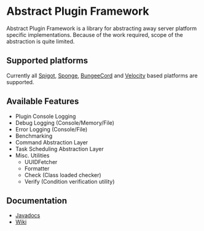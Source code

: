 # Abstract Plugin Framework

Abstract Plugin Framework is a library for abstracting away server platform specific implementations.
Because of the work required, scope of the abstraction is quite limited.

## Supported platforms

Currently all [Spigot](https://www.spigotmc.org/), [Sponge](https://www.spongepowered.org/), [BungeeCord](https://www.spigotmc.org/wiki/bungeecord/) and [Velocity](https://www.velocitypowered.com/) based platforms are supported.

## Available Features

- Plugin Console Logging
- Debug Logging (Console/Memory/File)
- Error Logging (Console/File)
- Benchmarking
- Command Abstraction Layer
- Task Scheduling Abstraction Layer
- Misc. Utilities
  - UUIDFetcher
  - Formatter
  - Check (Class loaded checker)
  - Verify (Condition verification utility)

## Documentation

- [Javadocs](https://rsl1122.github.io/Abstract-Plugin-Framework/)
- [Wiki](https://github.com/Rsl1122/Abstract-Plugin-Framework/wiki)
